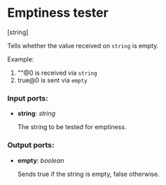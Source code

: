 # Emptiness tester

[string]

Tells whether the value received on `string` is empty.

Example:

1. ""@0 is received via `string`
2. true@0 is sent via `empty`

### Input ports:

* __string__: _string_

    The string to be tested for emptiness.



### Output ports:

* __empty__: _boolean_

    Sends true if the string is empty, false otherwise.



